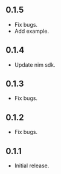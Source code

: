 ## 0.1.5

* Fix bugs.
* Add example.

## 0.1.4

* Update nim sdk.

## 0.1.3

* Fix bugs.

## 0.1.2

* Fix bugs.

## 0.1.1

* Initial release.


